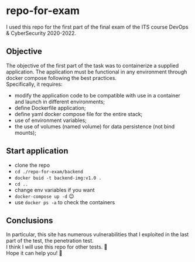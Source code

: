 # repo-for-exam
I used this repo for the first part of the final exam of the ITS course DevOps & CyberSecurity 2020-2022.

## Objective
The objective of the first part of the task was to containerize a supplied application. 
The application must be functional in any environment through docker compose following the best practices.</br>
Specifically, it requires:
- modify the application code to be compatible with use in a container and launch in different environments;
- define Dockerfile application;
- define yaml docker compose file for the entire stack;
- use of environment variables;
- the use of volumes (named volume) for data persistence (not bind mounts);

## Start application
- clone the repo
- `cd ./repo-for-exam/backend`
- `docker buid -t backend-img:v1.0 .`
- `cd ..`
- change env variables if you want
- `docker-compose up -d`  &#128521;
- use `docker ps -a` to check the containers

## Conclusions
In particular, this site has numerous vulnerabilities that I exploited in the last part of the test, the penetration test.</br>
I think I will use this repo for other tests. &#129300;</br>
Hope it can help you! &#128406;